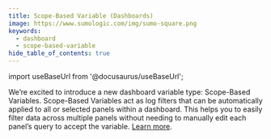 ```yaml
---
title: Scope-Based Variable (Dashboards)
image: https://www.sumologic.com/img/sumo-square.png
keywords:
  - dashboard
  - scope-based-variable
hide_table_of_contents: true    
---
```


import useBaseUrl from '@docusaurus/useBaseUrl';

We’re excited to introduce a new dashboard variable type: Scope-Based Variables. Scope-Based Variables act as log filters that can be automatically applied to all or selected panels within a dashboard. This helps you to easily filter data across multiple panels without needing to manually edit each panel’s query to accept the variable. [Learn more](/docs/dashboards/filter-template-variables). 
